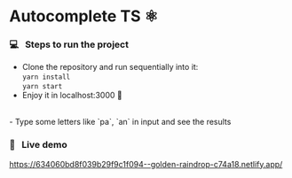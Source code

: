 # Autocomplete TS ⚛️

### 💻 &nbsp; Steps to run the project 
- Clone the repository and run sequentially into it: <br />
```yarn install``` <br />
```yarn start``` <br />
- Enjoy it in localhost:3000 🚀 
<br />
- Type some letters like `pa`, `an` in input and see the results

### 🚀  &nbsp; Live demo
https://634060bd8f039b29f9c1f094--golden-raindrop-c74a18.netlify.app/


